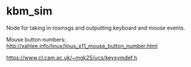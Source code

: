 # kbm_sim
Node for taking in rosmsgs and outputting keyboard and mouse events.

Mouse button numbers:
http://xahlee.info/linux/linux_x11_mouse_button_number.html

https://www.cl.cam.ac.uk/~mgk25/ucs/keysymdef.h